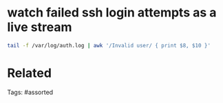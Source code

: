 # watch failed ssh login attempts as a live stream
```bash
tail -f /var/log/auth.log | awk '/Invalid user/ { print $8, $10 }'
```

# Related

Tags:
    #assorted
